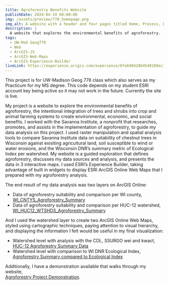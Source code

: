 ```yaml
---
title: Agroforestry Benefits Website
publishDate: 2024-04-19 00:00:00
img: /assets/preview/778_homepage.png
img_alt: A website with a header and four pages titled Home, Process, Data, and and Results, that currently is one the home page. There is a title that reads "How does agroforestry provide benefits in WI, USA?" and a picture of trees planted in rows.
description: |
  A website that explores the environmental benefits of agroforestry.
tags:
  - UW-Mad Geog778
  - Web
  - ArcGIS-JS
  - ArcGIS-Web-Maps
  - ArcGIS-Experience-Builder
liveLink: https://experience.arcgis.com/experience/0feb9842864540189ec13144deff7652/
---
```


This project is for UW-Madison Geog 778 class which also serves as my Practicum for my MS degree. This code depends on my student ESRI account key being active so it may not work in the future. Currently the site is live.

My project is a website to explore the environmental benefits of agroforestry, the intentional integration of trees and shrubs into crop and animal farming systems to create environmental, economic, and social benefits. I worked with the Savanna Institute, a nonprofit that researches, promotes, and assists in the implementation of agroforestry, to guide my data analysis on this project. I used raster manipulation and spatial analysis tools to compare Savanna Institute data on suitability of chestnut trees in Wisconsin against exisiting agricultural land, soil susceptible to wind or water erosions, and the Wisconsin DNR’s summary metric of Ecological Index per watershed. My website is a guided exploration that defines agroforestry, discusses my data sources and analysis, and presents the data in 3 interactive maps. I used ESRI’s Experience Builder, taking advantage of built in widgets to display ESRI ArcGIS Online Web Maps that I prepared with my agroforestry analysis.

The end result of my data analysis was two layers on ArcGIS Online:
- Data of agroforestry suitability and comparison per WI county, <a href="https://www.arcgis.com/home/item.html?id=af8501360ce6424f8758b1821767207f" target="_blank"><br>WI_CNTYS_Agroforestry_Summary</a>
- Data of agroforestry suitability and comparison per HUC-12 watershed, <a href="https://www.arcgis.com/home/item.html?id=6745bb0fbc3d4ef28e149ff2dce99e28" target="_blank"><br>WI_HUC12_WTSHDS_Agroforestry_Summary</a>

And I used the watershed layer to create two ArcGIS Online Web Maps, styled using cartographic techniques, paying attention to visual hierarchy, and displaying the information I felt would be useful in my final visualization:
- Watershed level with analysis with the CDL, SSURGO wei and kwact, <a href="https://uw-mad.maps.arcgis.com/home/item.html?id=4722a88d715e478c8adaacc6214961f5" target="_blank"><br>HUC-12  Agroforestry Summary Data</a>
- Watershed level with comparison to WI DNR Ecological Index, <a href="https://uw-mad.maps.arcgis.com/home/item.html?id=66459134bf9a48ed9f463fef5b792900" target="_blank"><br>Agroforestry Summary compared to Ecological Index</a>


Additionally, I have a demonstration available that walks through my website, <a href="https://www.youtube.com/watch?v=yn5mo7OvPQg" target="_blank"><br>Agroforestry Project Demonstration</a>.